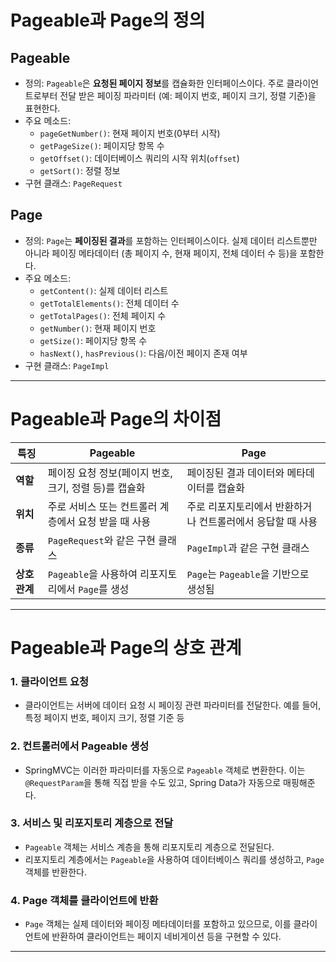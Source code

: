  # Pageable과 Page의 정의
 ## Pageable
- 정의: `Pageable`은 **요청된 페이지 정보**를 캡슐화한 인터페이스이다. 주로 클라이언트로부터 전달 받은 페이징 파라미터
  (예: 페이지 번호, 페이지 크기, 정렬 기준)을 표현한다.
- 주요 메소드:
    - `pageGetNumber()`: 현재 페이지 번호(0부터 시작)
    - `getPageSize()`: 페이지당 항목 수
    - `getOffset()`: 데이터베이스 쿼리의 시작 위치(`offset`)
    - `getSort()`: 정렬 정보
- 구현 클래스: `PageRequest`
## Page
- 정의: `Page`는 **페이징된 결과**를 포함하는 인터페이스이다. 실제 데이터 리스트뿐만 아니라 페이징 메타데이터
  (총 페이지 수, 현재 페이지, 전체 데이터 수 등)을 포함한다.
- 주요 메소드:
    - `getContent()`: 실제 데이터 리스트
    - `getTotalElements()`: 전체 데이터 수
    - `getTotalPages()`: 전체 페이지 수
    - `getNumber()`: 현재 페이지 번호
    - `getSize()`: 페이지당 항목 수
    - `hasNext()`, `hasPrevious()`: 다음/이전 페이지 존재 여부
- 구현 클래스: `PageImpl`
---
# Pageable과 Page의 차이점
| ******특징******     | **Pageable**                                          | **Page**                                              |
|--------------|--------------------------------------------------------|-------------------------------------------------------|
| **역할**     | 페이징 요청 정보(페이지 번호, 크기, 정렬 등)를 캡슐화    | 페이징된 결과 데이터와 메타데이터를 캡슐화             |
| **위치**     | 주로 서비스 또는 컨트롤러 계층에서 요청 받을 때 사용     | 주로 리포지토리에서 반환하거나 컨트롤러에서 응답할 때 사용  |
| **종류**     | `PageRequest`와 같은 구현 클래스                       | `PageImpl`과 같은 구현 클래스                          |
| **상호 관계**| `Pageable`을 사용하여 리포지토리에서 `Page`를 생성      | `Page`는 `Pageable`을 기반으로 생성됨                   |
---
# Pageable과 Page의 상호 관계
### 1. 클라이언트 요청
- 클라이언트는 서버에 데이터 요청 시 페이징 관련 파라미터를 전달한다. 예를 들어, 특정 페이지 번호, 페이지 크기, 정렬 기준 등
### 2. 컨트롤러에서 Pageable 생성
- SpringMVC는 이러한 파라미터를 자동으로 `Pageable` 객체로 변환한다. 이는 `@RequestParam`을 통해 직접 받을 수도 있고, Spring Data가 자동으로 매핑해준다.
### 3. 서비스 및 리포지토리 계층으로 전달
- `Pageable` 객체는 서비스 계층을 통해 리포지토리 계층으로 전달된다.
- 리포지토리 계층에서는 `Pageable`을 사용하여 데이터베이스 쿼리를 생성하고, `Page` 객체를 반환한다.
### 4. Page 객체를 클라이언트에 반환
- `Page` 객체는 실제 데이터와 페이징 메타데이터를 포함하고 있으므로, 이를 클라이언트에 반환하여 클라이언트는 페이지 네비게이션 등을 구현할 수 있다.
---
